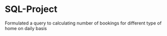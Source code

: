 # SQL-Project
Formulated a query to calculating number of bookings for different type of home on daily basis
